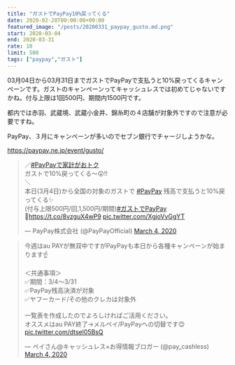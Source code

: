 ```yaml
---
title: "ガストでPayPay10%戻ってくる"
date: 2020-02-28T00:00:00+09:00
featured_image: "/posts/20200331_paypay_gusto.md.png"
start: 2020-03-04
end: 2020-03-31
rate: 10
limit: 500
tags: ["paypay","ガスト"]
---
```


03月04日から03月31日までガストでPayPayで支払うと10%戻ってくるキャンペーンです。ガストのキャンペーンってキャッシュレスでは初めてじゃないですかね。付与上限は1回500円、期間内1500円です。

都内では赤羽、武蔵境、武蔵小金井、錦糸町の４店舗が対象外ですので注意が必要ですね。

PayPay、３月にキャンペーンが多いのでセブン銀行でチャージしようかな。

https://paypay.ne.jp/event/gusto/

<blockquote class="twitter-tweet"><p lang="ja" dir="ltr">／<a href="https://twitter.com/hashtag/PayPay%E3%81%A7%E5%AE%B6%E8%A8%88%E3%81%8C%E3%81%8A%E3%83%88%E3%82%AF?src=hash&amp;ref_src=twsrc%5Etfw">#PayPayで家計がおトク</a><br>ガストで10%戻ってくる～😲‼<br>＼<br>本日(3月4日)から全国の対象のガストで <a href="https://twitter.com/hashtag/PayPay?src=hash&amp;ref_src=twsrc%5Etfw">#PayPay</a> 残高で支払うと10%戻ってくる✨<br>(付与上限500円/回,1,500円/期間)<a href="https://twitter.com/hashtag/%E3%82%AC%E3%82%B9%E3%83%88%E3%81%A7PayPay?src=hash&amp;ref_src=twsrc%5Etfw">#ガストでPayPay</a> 🎵<a href="https://t.co/8vzguX4wP9">https://t.co/8vzguX4wP9</a> <a href="https://t.co/XgjoVvGgYT">pic.twitter.com/XgjoVvGgYT</a></p>&mdash; PayPay株式会社 (@PayPayOfficial) <a href="https://twitter.com/PayPayOfficial/status/1235022234105737216?ref_src=twsrc%5Etfw">March 4, 2020</a></blockquote> <script async src="https://platform.twitter.com/widgets.js" charset="utf-8"></script>

<blockquote class="twitter-tweet"><p lang="ja" dir="ltr">今週はau PAYが無双中ですがPayPayも本日から各種キャンペーンが始まります☝️<br><br>＜共通事項＞<br>✅期間：3/4～3/31<br>✅PayPay残高決済が対象<br>✅ヤフーカード/その他のクレカは対象外<br><br>一覧表を作成したのでよろしければご活用ください。<br>オススメはau PAY終了→メルペイ/PayPayへの切替です😊 <a href="https://t.co/dtsel05BsQ">pic.twitter.com/dtsel05BsQ</a></p>&mdash; ペイさん@キャッシュレス×お得情報ブロガー (@pay_cashless) <a href="https://twitter.com/pay_cashless/status/1234993718798610433?ref_src=twsrc%5Etfw">March 4, 2020</a></blockquote> <script async src="https://platform.twitter.com/widgets.js" charset="utf-8"></script>
